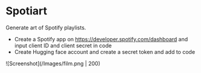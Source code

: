 # Spotiart
Generate art of Spotify playlists.

- Create a Spotify app on https://developer.spotify.com/dashboard and input client ID and client secret in code
- Create Hugging face account and create a secret token and add to code

![Screenshot](/Images/film.png | 200)
